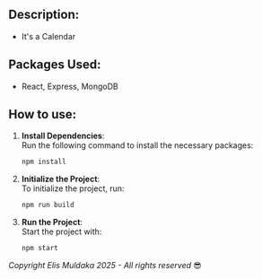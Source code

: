 ﻿## Description:

- It's a Calendar

## Packages Used:

- React, Express, MongoDB 

## How to use:

1. **Install Dependencies**:  
   Run the following command to install the necessary packages:

   ```bash
   npm install
   ```

2. **Initialize the Project**:  
   To initialize the project, run:

   ```bash
   npm run build
   ```

3. **Run the Project**:  
   Start the project with:
   ```bash
   npm start
   ```

_Copyright Elis Muldaka 2025 - All rights reserved_ 😎
